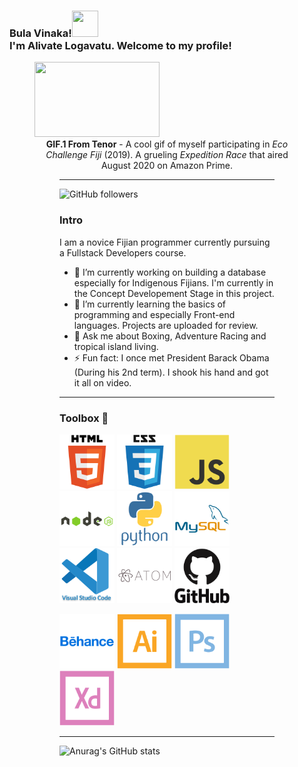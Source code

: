 ### Bula Vinaka!<img src="https://media.giphy.com/media/eE7JUqO1o6esWY7emZ/giphy.gif" width="42px" height="42px"> <br /> I'm Alivate Logavatu. Welcome to my profile!
<figure>
<img src="https://media.giphy.com/media/co3XlJECfKyR4Zt8DA/giphy.gif" width="200" height="120">
  
  <figcaption align = "center"><b>GIF.1 From Tenor</b> - A cool gif of myself participating in <em>Eco Challenge Fiji</em> (2019). A grueling <em>Expedition Race</em> that aired August 2020 on Amazon Prime.</figcaption>
<figure/>

  ___
  
  ![GitHub followers](https://img.shields.io/github/followers/Namako11?style=social)
  
  ### Intro 
  I am a novice Fijian programmer currently pursuing a Fullstack Developers course. 

  - 🔭 I’m currently working on building a database especially for Indigenous Fijians. I'm currently in the Concept Developement Stage in this project.
  - 🌱 I’m currently learning the basics of programming and especially Front-end languages. Projects are uploaded for review.
  - 💬 Ask me about Boxing, Adventure Racing and tropical island living.
  - ⚡ Fun fact: I once met President Barack Obama (During his 2nd term). I shook his hand and got it all on video. 
  ___
  
 ### Toolbox 🧰  
  
 <img src="https://github.com/devicons/devicon/blob/master/icons/html5/html5-original-wordmark.svg" alt="html logo" width="88px"> <img src="https://github.com/devicons/devicon/blob/master/icons/css3/css3-original-wordmark.svg" alt="css logo" width="88px"> <img src="https://github.com/devicons/devicon/blob/master/icons/javascript/javascript-original.svg" alt="javascript logo" width="88px"> <img src="https://github.com/devicons/devicon/blob/master/icons/nodejs/nodejs-original-wordmark.svg" alt="nodejs logo" width="88px"> <img src=https://github.com/devicons/devicon/blob/master/icons/python/python-original-wordmark.svg alt="python logo" width="88px"> <img src="https://github.com/devicons/devicon/blob/master/icons/mysql/mysql-original-wordmark.svg" alt="mysql logo" width="88px"> <img src="https://github.com/devicons/devicon/blob/master/icons/vscode/vscode-original-wordmark.svg" alt="vscode logo" width="88px"> <img src="https://github.com/devicons/devicon/blob/master/icons/atom/atom-original-wordmark.svg" alt="atom logo logo" width="88px"> <img src="https://github.com/devicons/devicon/blob/master/icons/github/github-original-wordmark.svg" alt="github logo" width="88px">
  
<img src="https://github.com/devicons/devicon/blob/master/icons/behance/behance-original-wordmark.svg" alt="behance logo" width="88px"> <img src="https://github.com/devicons/devicon/blob/master/icons/illustrator/illustrator-line.svg" alt="illustrator logo" width="88px"> <img src="https://github.com/devicons/devicon/blob/master/icons/photoshop/photoshop-line.svg" alt="photoshop logo" width="88px"> <img src="https://github.com/devicons/devicon/blob/master/icons/xd/xd-line.svg" alt="xd logo" width="88px"> 
  
***
![Anurag's GitHub stats](https://github-readme-stats.vercel.app/api?username=namako11&show_icons=true&theme=highcontrast)

  
 <!-- <img src="https://github.com/devicons/devicon/blob/master/icons/behance/behance-original-wordmark.svg" alt="behance logo" width="88px"> -->   



  
  
  
<!--
**namako11/namako11** is a ✨ _special_ ✨ repository because its `README.md` (this file) appears on your GitHub profile.

Here are some ideas to get you started:



- 👯 I’m looking to collaborate on ...
- 🤔 I’m looking for help with ...

- 📫 How to reach me: ...
- 😄 Pronouns: ...
-->
